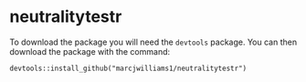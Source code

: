 # neutralitytestr

To download the package you will need the ```devtools``` package. You can then download the package with the command:
```
devtools::install_github("marcjwilliams1/neutralitytestr")
```